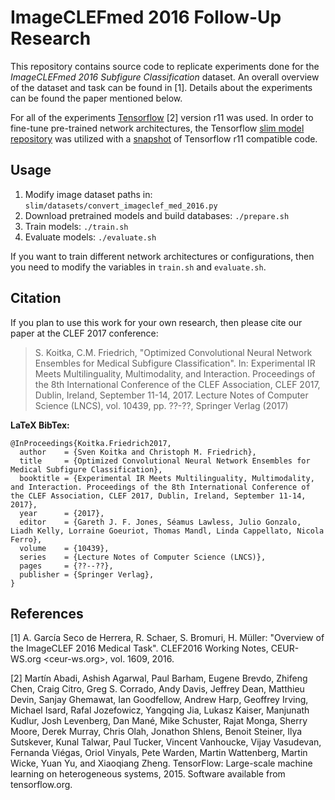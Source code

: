 ImageCLEFmed 2016 Follow-Up Research
====================================

This repository contains source code to replicate experiments done for the 
*ImageCLEFmed 2016 Subfigure Classification* dataset. An overall overview of
the dataset and task can be found in [1]. Details about the experiments can be
found the paper mentioned below. 

For all of the experiments [Tensorflow](https://www.tensorflow.org/) [2] version 
r11 was used. In order to fine-tune pre-trained network architectures, the 
Tensorflow [slim model repository](https://github.com/tensorflow/models/tree/master/slim)
was utilized with a [snapshot](https://github.com/tensorflow/models/tree/a315e5681d9cfee90f3adba460fd63b29ad886f9)
of Tensorflow r11 compatible code.

Usage
-----

1. Modify image dataset paths in: `slim/datasets/convert_imageclef_med_2016.py`
2. Download pretrained models and build databases: `./prepare.sh`
3. Train models: `./train.sh`
4. Evaluate models: `./evaluate.sh`

If you want to train different network architectures or configurations, then 
you need to modify the variables in `train.sh` and `evaluate.sh`.

Citation
--------
If you plan to use this work for your own research, then please cite our paper 
at the CLEF 2017 conference: 

> S. Koitka, C.M. Friedrich, "Optimized Convolutional Neural Network Ensembles 
> for Medical Subfigure Classification". In: Experimental IR Meets 
> Multilinguality, Multimodality, and Interaction. Proceedings of the 8th 
> International Conference of the CLEF Association, CLEF 2017, Dublin, Ireland, 
> September 11-14, 2017. Lecture Notes of Computer Science (LNCS), vol. 10439, 
> pp. ??-??, Springer Verlag (2017)

__LaTeX BibTex:__
```
@InProceedings{Koitka.Friedrich2017,
  author    = {Sven Koitka and Christoph M. Friedrich},
  title     = {Optimized Convolutional Neural Network Ensembles for Medical Subfigure Classification},
  booktitle = {Experimental IR Meets Multilinguality, Multimodality, and Interaction. Proceedings of the 8th International Conference of the CLEF Association, CLEF 2017, Dublin, Ireland, September 11-14, 2017},
  year      = {2017},
  editor    = {Gareth J. F. Jones, Séamus Lawless, Julio Gonzalo, Liadh Kelly, Lorraine Goeuriot, Thomas Mandl, Linda Cappellato, Nicola Ferro},
  volume    = {10439},
  series    = {Lecture Notes of Computer Science (LNCS)},
  pages     = {??--??},
  publisher = {Springer Verlag},
}
```

References
----------
[1] A. García Seco de Herrera, R. Schaer, S. Bromuri, H. Müller: "Overview of 
the ImageCLEF 2016 Medical Task". CLEF2016 Working Notes, CEUR-WS.org <ceur-ws.org>, vol. 1609, 2016.

[2] Martín Abadi, Ashish Agarwal, Paul Barham, Eugene Brevdo,
Zhifeng Chen, Craig Citro, Greg S. Corrado, Andy Davis,
Jeffrey Dean, Matthieu Devin, Sanjay Ghemawat, Ian Goodfellow,
Andrew Harp, Geoffrey Irving, Michael Isard, Rafal Jozefowicz, Yangqing Jia,
Lukasz Kaiser, Manjunath Kudlur, Josh Levenberg, Dan Mané, Mike Schuster,
Rajat Monga, Sherry Moore, Derek Murray, Chris Olah, Jonathon Shlens,
Benoit Steiner, Ilya Sutskever, Kunal Talwar, Paul Tucker,
Vincent Vanhoucke, Vijay Vasudevan, Fernanda Viégas,
Oriol Vinyals, Pete Warden, Martin Wattenberg, Martin Wicke,
Yuan Yu, and Xiaoqiang Zheng.
TensorFlow: Large-scale machine learning on heterogeneous systems, 2015. Software available from tensorflow.org.